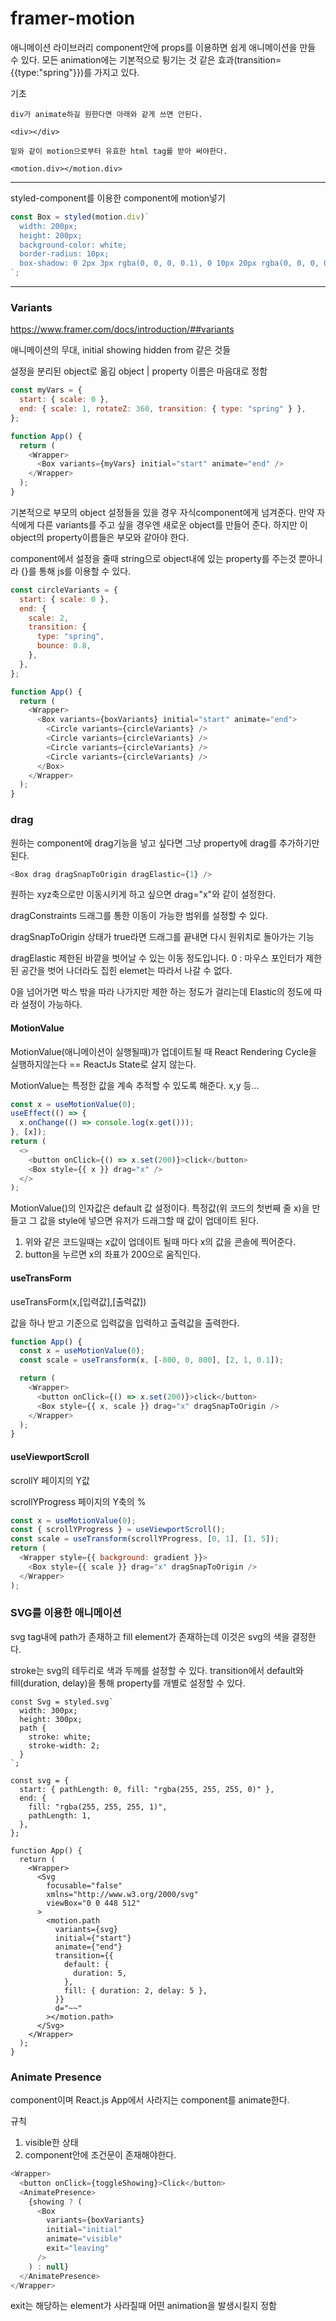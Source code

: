 # framer-motion

애니메이션 라이브러리
component안에 props를 이용하면 쉽게 애니메이션을 만들 수 있다.
모든 animation에는 기본적으로 튕기는 것 같은 효과(transition={{type:"spring"}})를 가지고 있다.

기초

```
div가 animate하길 원한다면 아래와 같게 쓰면 안된다.

<div></div>

밑와 같이 motion으로부터 유효한 html tag를 받아 써야한다.

<motion.div></motion.div>
```

---

styled-component를 이용한 component에 motion넣기

```javascript
const Box = styled(motion.div)`
  width: 200px;
  height: 200px;
  background-color: white;
  border-radius: 10px;
  box-shadow: 0 2px 3px rgba(0, 0, 0, 0.1), 0 10px 20px rgba(0, 0, 0, 0.06);
`;
```

---

### Variants

https://www.framer.com/docs/introduction/##variants

애니메이션의 무대, initial showing hidden from 같은 것들

설정을 분리된 object로 옮김
object | property 이름은 마음대로 정함

```javascript
const myVars = {
  start: { scale: 0 },
  end: { scale: 1, rotateZ: 360, transition: { type: "spring" } },
};

function App() {
  return (
    <Wrapper>
      <Box variants={myVars} initial="start" animate="end" />
    </Wrapper>
  );
}
```

기본적으로 부모의 object 설정들을 있을 경우 자식component에게 넘겨준다.
만약 자식에게 다른 variants를 주고 싶을 경우엔 새로운 object를 만들어 준다.
하지만 이 object의 property이름들은 부모와 같아야 한다.

component에서 설정을 줄때 string으로 object내에 있는 property를 주는것 뿐아니라 {}를 통해 js를 이용할 수 있다.

```javascript
const circleVariants = {
  start: { scale: 0 },
  end: {
    scale: 2,
    transition: {
      type: "spring",
      bounce: 0.8,
    },
  },
};

function App() {
  return (
    <Wrapper>
      <Box variants={boxVariants} initial="start" animate="end">
        <Circle variants={circleVariants} />
        <Circle variants={circleVariants} />
        <Circle variants={circleVariants} />
        <Circle variants={circleVariants} />
      </Box>
    </Wrapper>
  );
}
```

### drag

원하는 component에 drag기능을 넣고 싶다면 그냥 property에 drag를 추가하기만 된다.

```javascript
<Box drag dragSnapToOrigin dragElastic={1} />
```

원하는 xyz축으로만 이동시키게 하고 싶으면 drag="x"와 같이 설정한다.

dragConstraints
드래그를 통한 이동이 가능한 범위를 설정할 수 있다.

dragSnapToOrigin
상태가 true라면 드래그를 끝내면 다시 원위치로 돌아가는 기능

dragElastic
제한된 바깥을 벗어날 수 있는 이동 정도입니다.
0 : 마우스 포인터가 제한된 공간을 벗어 나더라도 집힌 elemet는 따라서 나갈 수 없다.

0을 넘어가면 박스 밖을 따라 나가지만 제한 하는 정도가 걸리는데 Elastic의 정도에 따라 설정이 가능하다.

#### MotionValue

MotionValue(애니메이션이 실행될때)가 업데이트될 때 React Rendering Cycle을 실행하지않는다 == ReactJs State로 살지 않는다.

MotionValue는 특정한 값을 계속 추적할 수 있도록 해준다. x,y 등...

```javascript
const x = useMotionValue(0);
useEffect(() => {
  x.onChange(() => console.log(x.get()));
}, [x]);
return (
  <>
    <button onClick={() => x.set(200)}>click</button>
    <Box style={{ x }} drag="x" />
  </>
);
```

MotionValue()의 인자값은 default 값 설정이다.
특정값(위 코드의 첫번째 줄 x)을 만들고 그 값을 style에 넣으면 유저가 드래그할 때 값이 업데이트 된다.

1. 위와 같은 코드일때는 x값이 업데이트 될때 마다 x의 값을 콘솔에 찍어준다.
2. button을 누르면 x의 좌표가 200으로 움직인다.

#### useTransForm

useTransForm(x,[입력값],[출력값])

값을 하나 받고 기준으로 입력값을 입력하고 출력값을 출력한다.

```javascript
function App() {
  const x = useMotionValue(0);
  const scale = useTransform(x, [-800, 0, 800], [2, 1, 0.1]);

  return (
    <Wrapper>
      <button onClick={() => x.set(200)}>click</button>
      <Box style={{ x, scale }} drag="x" dragSnapToOrigin />
    </Wrapper>
  );
}
```

#### useViewportScroll

scrollY
페이지의 Y값

scrollYProgress
페이지의 Y축의 %

```javascript
const x = useMotionValue(0);
const { scrollYProgress } = useViewportScroll();
const scale = useTransform(scrollYProgress, [0, 1], [1, 5]);
return (
  <Wrapper style={{ background: gradient }}>
    <Box style={{ scale }} drag="x" dragSnapToOrigin />
  </Wrapper>
);
```

### SVG를 이용한 애니메이션

svg tag내에 path가 존재하고 fill element가 존재하는데 이것은 svg의 색을 결정한다.

stroke는 svg의 테두리로 색과 두께를 설정할 수 있다.
transition에서 default와 fill(duration, delay)을 통해 property를 개별로 설정할 수 있다.

```
const Svg = styled.svg`
  width: 300px;
  height: 300px;
  path {
    stroke: white;
    stroke-width: 2;
  }
`;

const svg = {
  start: { pathLength: 0, fill: "rgba(255, 255, 255, 0)" },
  end: {
    fill: "rgba(255, 255, 255, 1)",
    pathLength: 1,
  },
};

function App() {
  return (
    <Wrapper>
      <Svg
        focusable="false"
        xmlns="http://www.w3.org/2000/svg"
        viewBox="0 0 448 512"
      >
        <motion.path
          variants={svg}
          initial={"start"}
          animate={"end"}
          transition={{
            default: {
              duration: 5,
            },
            fill: { duration: 2, delay: 5 },
          }}
          d="~~"
        ></motion.path>
      </Svg>
    </Wrapper>
  );
}
```

### Animate Presence

component이며 React.js App에서 사라지는 component를 animate한다.

규칙

1. visible한 상태
2. component안에 조건문이 존재해야한다.

```javascript
<Wrapper>
  <button onClick={toggleShowing}>Click</button>
  <AnimatePresence>
    {showing ? (
      <Box
        variants={boxVariants}
        initial="initial"
        animate="visible"
        exit="leaving"
      />
    ) : null}
  </AnimatePresence>
</Wrapper>
```

exit는 해당하는 element가 사라질때 어떤 animation을 발생시킬지 정함
